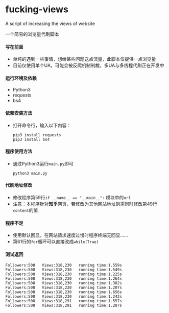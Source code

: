 # fucking-views

A script of increasing the views of website

一个简易的浏览量代刷脚本

#### 写在前面

* 单纯的遇到一些事情，想给某些问题送点流量，此脚本仅提供一点浏览量
* 目前仅使用单个UA，可能会被反爬机制制裁，多UA与多线程代刷正在开发中

#### 运行环境及依赖

* Python3
* requests
* bs4



#### 依赖安装方法

* 打开命令行，输入以下内容：

  ```
  pip3 install requests
  pip3 install bs4
  ```

  

#### 程序使用方法

* 通过Python3运行`main.py`即可

  ```
  python3 main.py
  ```



#### 代刷地址修改

* 修改程序第59行`if __name__ == "__main__":` 模块中的`url`
* 注意：本程序针对**知乎**网页，若修改为其他网站地址则需同时修改第49行`content`的值



#### 程序不足

* 使用默认回显，在网站请求速度过慢时程序终端无回显......
* 第61行的`for`循环可以直接改成`while(True)`

#### 测试返回

```
Followers:508   Views:318,230   running time:1.559s
Followers:508   Views:318,230   running time:1.549s
Followers:508   Views:318,230   running time:1.225s
Followers:508   Views:318,230   running time:1.264s
Followers:508   Views:318,230   running time:1.382s
Followers:508   Views:318,230   running time:1.207s
Followers:508   Views:318,230   running time:1.656s
Followers:508   Views:318,230   running time:1.242s
Followers:508   Views:318,291   running time:1.557s
Followers:508   Views:318,291   running time:1.287s
```



